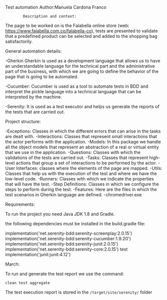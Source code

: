 Test automation
Author:Manuela Cardona Franco 

			Description and context:

The page to be worked on is the Falabella online store (web: https://www.falabella.com.co/falabella-co), tests are presented to validate that a predefined product can be selected and added to the shopping bag satisfactorily.

General automation details:

-Gherkin
Gherkin is used as a development language that allows us to have an understandable language for the technical part and the administrative part of the business, with which we are going to define the behavior of the page that is going to be automated.

-Cucumber:
Cucumber is used as a tool to automate tests in BDD and interpret the pickle language into a technical language that can be interpreted by the machine.

-Serenity:
It is used as a test executor and helps us generate the reports of the tests that are carried out.

Project structure:
  
-Exceptions: Classes in which the different errors that can arise in the tasks are dealt with.
-Interactions: Classes that represent small interactions that the actor performs with the application.
-Models: In this package we handle all the object models that represent an abstraction of a real or virtual entity that we use in the application.
-Questions: Classes with which the validations of the tests are carried out.
-Tasks: Classes that represent high-level actions that group a set of interactions to be performed by the actor.
-User Interfaces: classes where the elements of the page are mapped.
-Utils: Classes that help us with the execution of the test and where we have the low-level code.
-Runners: Classes with which we indicate the properties that will have the test.
-Step Definitions: Classes in which we configure the steps to perform during the test. 
-Features: Here are the files in which the test scenarios in Gherkin language are defined. 
-chromedriver.exe
    
Requirements:

To run the project you need Java JDK 1.8 and Gradle.

the following dependencies must be installed in the build.gradle file:

   implementation('net.serenity-bdd:serenity-screenplay:2.0.15')
    implementation('net.serenity-bdd:serenity-cucumber:1.9.20')
    implementation('net.serenity-bdd:serenity-junit:2.0.15')
    implementation('net.serenity-bdd:serenity-core:2.0.15')
    test implementation('junit:junit:4.12')


March:

To run and generate the test report we use the command:

    clean test aggregate
   
The test execution report is stored in the `/target/site/serenity/` folder
